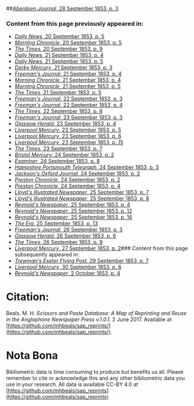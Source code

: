 ##[*Aberdeen Journal*, 28 September 1853, p. 3](https://mhbeals.github.io/sap_html/Aberdeen-Journal/Aberdeen-Journal-28-September-1853-p-3)

### Content from this page previously appeared in:
+ [*Daily News*, 20 September 1853, p. 5](https://mhbeals.github.io/sap_html/Daily-News/Daily-News-20-September-1853-p-5)
+ [*Morning Chronicle*, 20 September 1853, p. 5](https://mhbeals.github.io/sap_html/Morning-Chronicle/Morning-Chronicle-20-September-1853-p-5)
+ [*The Times*, 20 September 1853, p. 9](https://mhbeals.github.io/sap_html/The-Times/The-Times-20-September-1853-p-9)
+ [*Daily News*, 21 September 1853, p. 4](https://mhbeals.github.io/sap_html/Daily-News/Daily-News-21-September-1853-p-4)
+ [*Daily News*, 21 September 1853, p. 5](https://mhbeals.github.io/sap_html/Daily-News/Daily-News-21-September-1853-p-5)
+ [*Derby Mercury*, 21 September 1853, p. 3](https://mhbeals.github.io/sap_html/Derby-Mercury/Derby-Mercury-21-September-1853-p-3)
+ [*Freeman's Journal*, 21 September 1853, p. 4](https://mhbeals.github.io/sap_html/Freeman's-Journal/Freeman's-Journal-21-September-1853-p-4)
+ [*Morning Chronicle*, 21 September 1853, p. 4](https://mhbeals.github.io/sap_html/Morning-Chronicle/Morning-Chronicle-21-September-1853-p-4)
+ [*Morning Chronicle*, 21 September 1853, p. 5](https://mhbeals.github.io/sap_html/Morning-Chronicle/Morning-Chronicle-21-September-1853-p-5)
+ [*The Times*, 21 September 1853, p. 5](https://mhbeals.github.io/sap_html/The-Times/The-Times-21-September-1853-p-5)
+ [*Freeman's Journal*, 22 September 1853, p. 3](https://mhbeals.github.io/sap_html/Freeman's-Journal/Freeman's-Journal-22-September-1853-p-3)
+ [*Freeman's Journal*, 22 September 1853, p. 4](https://mhbeals.github.io/sap_html/Freeman's-Journal/Freeman's-Journal-22-September-1853-p-4)
+ [*The Times*, 22 September 1853, p. 8](https://mhbeals.github.io/sap_html/The-Times/The-Times-22-September-1853-p-8)
+ [*Freeman's Journal*, 23 September 1853, p. 3](https://mhbeals.github.io/sap_html/Freeman's-Journal/Freeman's-Journal-23-September-1853-p-3)
+ [*Glasgow Herald*, 23 September 1853, p. 4](https://mhbeals.github.io/sap_html/Glasgow-Herald/Glasgow-Herald-23-September-1853-p-4)
+ [*Liverpool Mercury*, 23 September 1853, p. 5](https://mhbeals.github.io/sap_html/Liverpool-Mercury/Liverpool-Mercury-23-September-1853-p-5)
+ [*Liverpool Mercury*, 23 September 1853, p. 6](https://mhbeals.github.io/sap_html/Liverpool-Mercury/Liverpool-Mercury-23-September-1853-p-6)
+ [*Liverpool Mercury*, 23 September 1853, p. 15](https://mhbeals.github.io/sap_html/Liverpool-Mercury/Liverpool-Mercury-23-September-1853-p-15)
+ [*The Times*, 23 September 1853, p. 7](https://mhbeals.github.io/sap_html/The-Times/The-Times-23-September-1853-p-7)
+ [*Bristol Mercury*, 24 September 1853, p. 2](https://mhbeals.github.io/sap_html/Bristol-Mercury/Bristol-Mercury-24-September-1853-p-2)
+ [*Examiner*, 24 September 1853, p. 8](https://mhbeals.github.io/sap_html/Examiner/Examiner-24-September-1853-p-8)
+ [*Hampshire Portsmouth Telegraph*, 24 September 1853, p. 3](https://mhbeals.github.io/sap_html/Hampshire-Portsmouth-Telegraph/Hampshire-Portsmouth-Telegraph-24-September-1853-p-3)
+ [*Jackson's Oxford Journal*, 24 September 1853, p. 2](https://mhbeals.github.io/sap_html/Jackson's-Oxford-Journal/Jackson's-Oxford-Journal-24-September-1853-p-2)
+ [*Preston Chronicle*, 24 September 1853, p. 2](https://mhbeals.github.io/sap_html/Preston-Chronicle/Preston-Chronicle-24-September-1853-p-2)
+ [*Preston Chronicle*, 24 September 1853, p. 4](https://mhbeals.github.io/sap_html/Preston-Chronicle/Preston-Chronicle-24-September-1853-p-4)
+ [*Lloyd's Illustrated Newspaper*, 25 September 1853, p. 7](https://mhbeals.github.io/sap_html/Lloyd's-Illustrated-Newspaper/Lloyd's-Illustrated-Newspaper-25-September-1853-p-7)
+ [*Lloyd's Illustrated Newspaper*, 25 September 1853, p. 8](https://mhbeals.github.io/sap_html/Lloyd's-Illustrated-Newspaper/Lloyd's-Illustrated-Newspaper-25-September-1853-p-8)
+ [*Reynold's Newspaper*, 25 September 1853, p. 4](https://mhbeals.github.io/sap_html/Reynold's-Newspaper/Reynold's-Newspaper-25-September-1853-p-4)
+ [*Reynold's Newspaper*, 25 September 1853, p. 12](https://mhbeals.github.io/sap_html/Reynold's-Newspaper/Reynold's-Newspaper-25-September-1853-p-12)
+ [*Reynold's Newspaper*, 25 September 1853, p. 16](https://mhbeals.github.io/sap_html/Reynold's-Newspaper/Reynold's-Newspaper-25-September-1853-p-16)
+ [*The Era*, 25 September 1853, p. 13](https://mhbeals.github.io/sap_html/The-Era/The-Era-25-September-1853-p-13)
+ [*Freeman's Journal*, 26 September 1853, p. 3](https://mhbeals.github.io/sap_html/Freeman's-Journal/Freeman's-Journal-26-September-1853-p-3)
+ [*Glasgow Herald*, 26 September 1853, p. 6](https://mhbeals.github.io/sap_html/Glasgow-Herald/Glasgow-Herald-26-September-1853-p-6)
+ [*The Times*, 26 September 1853, p. 9](https://mhbeals.github.io/sap_html/The-Times/The-Times-26-September-1853-p-9)
+ [*Liverpool Mercury*, 27 September 1853, p. 2](https://mhbeals.github.io/sap_html/Liverpool-Mercury/Liverpool-Mercury-27-September-1853-p-2)### Content from this page subsequently appeared in:
+ [*Trewman's Exeter Flying Post*, 29 September 1853, p. 7](https://mhbeals.github.io/sap_html/Trewman's-Exeter-Flying-Post/Trewman's-Exeter-Flying-Post-29-September-1853-p-7)
+ [*Liverpool Mercury*, 30 September 1853, p. 6](https://mhbeals.github.io/sap_html/Liverpool-Mercury/Liverpool-Mercury-30-September-1853-p-6)
+ [*Reynold's Newspaper*, 2 October 1853, p. 4](https://mhbeals.github.io/sap_html/Reynold's-Newspaper/Reynold's-Newspaper-2-October-1853-p-4)
                    
# Citation: 

Beals. M. H. *Scissors and Paste Database: A Map of Reprinting and Reuse in the Anglophone Newspaper Press v.1.0.1.* 2 June 2017. Available at [https://github.com/mhbeals/sap_reprints/](https://github.com/mhbeals/sap_reprints/). 
                    
# Nota Bona

Bibliometric data is time consuming to produce but benefits us all. Please remember to cite or acknowledge this and any other bibliometric data you use in your research. All data is available CC-BY 4.0 at [https://github.com/mhbeals/sap_reprints](https://github.com/mhbeals/sap_reprints)